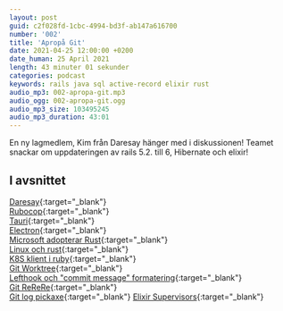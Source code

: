 ```yaml
---
layout: post
guid: c2f028fd-1cbc-4994-bd3f-ab147a616700
number: '002'
title: 'Apropå Git'
date: 2021-04-25 12:00:00 +0200
date_human: 25 April 2021
length: 43 minuter 01 sekunder
categories: podcast
keywords: rails java sql active-record elixir rust
audio_mp3: 002-apropa-git.mp3
audio_ogg: 002-apropa-git.ogg
audio_mp3_size: 103495245
audio_mp3_duration: 43:01
---
```


En ny lagmedlem, Kim från Daresay hänger med i diskussionen!
Teamet snackar om uppdateringen av rails 5.2. till 6, Hibernate och elixir!

<!--more-->

## I avsnittet

[Daresay](https://daresay.co/){:target="\_blank"}  
[Rubocop](https://github.com/rubocop/rubocop){:target="\_blank"}  
[Tauri](https://tauri.studio/en/){:target="\_blank"}  
[Electron](https://www.electronjs.org/){:target="\_blank"}  
[Microsoft adopterar Rust](https://medium.com/the-innovation/how-microsoft-is-adopting-rust-e0f8816566ba){:target="\_blank"}  
[Linux och rust](https://arstechnica.com/gadgets/2021/03/linus-torvalds-weighs-in-on-rust-language-in-the-linux-kernel/){:target="\_blank"}  
[K8S klient i ruby](https://github.com/kontena/k8s-client){:target="\_blank"}  
[Git Worktree](https://git-scm.com/docs/git-worktree){:target="\_blank"}  
[Lefthook och "commit message" formatering](https://github.com/evilmartians/lefthook/blob/master/docs/full_guide.md#managing-scripts){:target="\_blank"}  
[Git ReReRe](https://git-scm.com/docs/git-rerere){:target="\_blank"}  
[Git log pickaxe](https://git-scm.com/book/en/v2/Git-Tools-Searching#_git_log_searching){:target="\_blank"}
[Elixir Supervisors](https://hexdocs.pm/elixir/Supervisor.html){:target="\_blank"}
